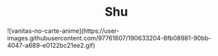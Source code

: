 
<p align="center"> <h1 align="center"> Shu </h1> </p>
![vanitas-no-carte-anime](https://user-images.githubusercontent.com/97761607/190633204-8fb08981-90bb-4047-a689-e0122bc21ee2.gif)
